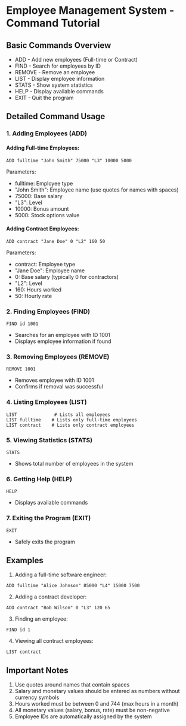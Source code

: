 # Employee Management System - Command Tutorial

## Basic Commands Overview
* ADD - Add new employees (Full-time or Contract)
* FIND - Search for employees by ID
* REMOVE - Remove an employee
* LIST - Display employee information
* STATS - Show system statistics
* HELP - Display available commands
* EXIT - Quit the program

## Detailed Command Usage

### 1. Adding Employees (ADD)

#### Adding Full-time Employees:
```
ADD fulltime "John Smith" 75000 "L3" 10000 5000
```
Parameters:
- fulltime: Employee type
- "John Smith": Employee name (use quotes for names with spaces)
- 75000: Base salary
- "L3": Level
- 10000: Bonus amount
- 5000: Stock options value

#### Adding Contract Employees:
```
ADD contract "Jane Doe" 0 "L2" 160 50
```
Parameters:
- contract: Employee type
- "Jane Doe": Employee name
- 0: Base salary (typically 0 for contractors)
- "L2": Level
- 160: Hours worked
- 50: Hourly rate

### 2. Finding Employees (FIND)
```
FIND id 1001
```
- Searches for an employee with ID 1001
- Displays employee information if found

### 3. Removing Employees (REMOVE)
```
REMOVE 1001
```
- Removes employee with ID 1001
- Confirms if removal was successful

### 4. Listing Employees (LIST)
```
LIST              # Lists all employees
LIST fulltime    # Lists only full-time employees
LIST contract    # Lists only contract employees
```

### 5. Viewing Statistics (STATS)
```
STATS
```
- Shows total number of employees in the system

### 6. Getting Help (HELP)
```
HELP
```
- Displays available commands

### 7. Exiting the Program (EXIT)
```
EXIT
```
- Safely exits the program

## Examples

1. Adding a full-time software engineer:
```
ADD fulltime "Alice Johnson" 85000 "L4" 15000 7500
```

2. Adding a contract developer:
```
ADD contract "Bob Wilson" 0 "L3" 120 65
```

3. Finding an employee:
```
FIND id 1
```

4. Viewing all contract employees:
```
LIST contract
```

## Important Notes

1. Use quotes around names that contain spaces
2. Salary and monetary values should be entered as numbers without currency symbols
3. Hours worked must be between 0 and 744 (max hours in a month)
4. All monetary values (salary, bonus, rate) must be non-negative
5. Employee IDs are automatically assigned by the system